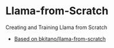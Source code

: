 # Llama-from-Scratch
Creating and Training Llama from Scratch

* [Based on bkitano/llama-from-scratch](https://github.com/bkitano/llama-from-scratch)
